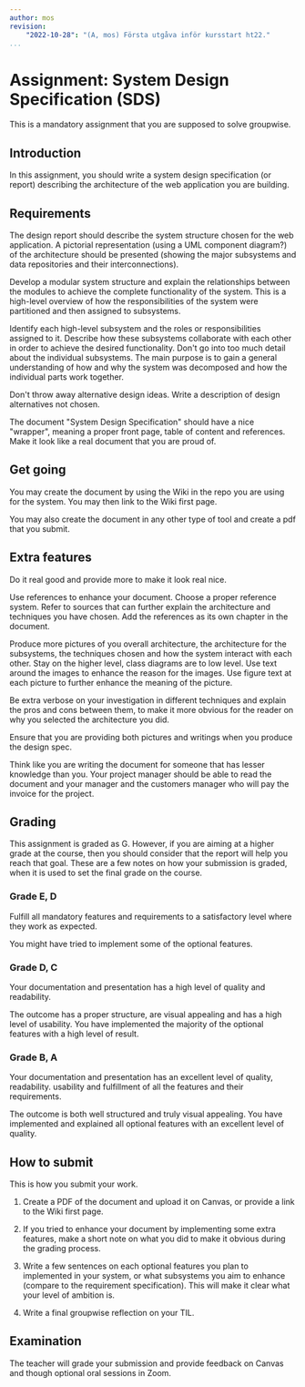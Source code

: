 ```yaml
---
author: mos
revision:
    "2022-10-28": "(A, mos) Första utgåva inför kursstart ht22."
...
```

Assignment: System Design Specification (SDS)
====================

This is a mandatory assignment that you are supposed to solve groupwise.



Introduction
------------------------

In this assignment, you should write a system design specification (or report) describing the architecture of the web application you are building.



Requirements
------------------------

The design report should describe the system structure chosen for the web application. A pictorial representation (using a UML component diagram?) of the architecture should be presented (showing the major subsystems and data repositories and their interconnections).

Develop a modular system structure and explain the relationships between the modules to achieve the complete functionality of the system. This is a high-level overview of how the responsibilities of the system were partitioned and then assigned to subsystems.

Identify each high-level subsystem and the roles or responsibilities assigned to it. Describe how these subsystems collaborate with each other in order to achieve the desired functionality. Don't go into too much detail about the individual subsystems. The main purpose is to gain a general understanding of how and why the system was decomposed and how the individual parts work together.

Don't throw away alternative design ideas. Write a description of design alternatives not chosen.

The document "System Design Specification" should have a nice "wrapper", meaning a proper front page, table of content and references. Make it look like a real document that you are proud of.



Get going
------------------------

You may create the document by using the Wiki in the repo you are using for the system. You may then link to the Wiki first page.

You may also create the document in any other type of tool and create a pdf that you submit.



Extra features
------------------------

Do it real good and provide more to make it look real nice.

Use references to enhance your document. Choose a proper reference system. Refer to sources that can further explain the architecture and techniques you have chosen. Add the references as its own chapter in the document.

Produce more pictures of you overall architecture, the architecture for the subsystems, the techniques chosen and how the system interact with each other. Stay on the higher level, class diagrams are to low level. Use text around the images to enhance the reason for the images. Use figure text at each picture to further enhance the meaning of the picture.

Be extra verbose on your investigation in different techniques and explain the pros and cons between them, to make it more obvious for the reader on why you selected the architecture you did.

Ensure that you are providing both pictures and writings when you produce the design spec. 

Think like you are writing the document for someone that has lesser knowledge than you. Your project manager should be able to read the document and your manager and the customers manager who will pay the invoice for the project.



Grading
------------------------

This assignment is graded as G. However, if you are aiming at a higher grade at the course, then you should consider that the report will help you reach that goal. These are a few notes on how your submission is graded, when it is used to set the final grade on the course.



### Grade E, D

Fulfill all mandatory features and requirements to a satisfactory level where they work as expected.

You might have tried to implement some of the optional features.



### Grade D, C

Your documentation and presentation has a high level of quality and readability.

The outcome has a proper structure, are visual appealing and has a high level of usability.
You have implemented the majority of the optional features with a high level of result.



### Grade B, A

Your documentation and presentation has an excellent level of quality, readability. usability and fulfillment of all the features and their requirements.

The outcome is both well structured and truly visual appealing.
You have implemented and explained all optional features with an excellent level of quality.



How to submit
------------------------

This is how you submit your work.

1. Create a PDF of the document and upload it on Canvas, or provide a link to the Wiki first page.

1. If you tried to enhance your document by implementing some extra features, make a short note on what you did to make it obvious during the grading process.

1. Write a few sentences on each optional features you plan to implemented in your system, or what subsystems you aim to enhance (compare to the requirement specification). This will make it clear what your level of ambition is.

1. Write a final groupwise reflection on your TIL.



Examination
------------------------

The teacher will grade your submission and provide feedback on Canvas and though optional oral sessions in Zoom.



<!--
Resources
------------------------

-->